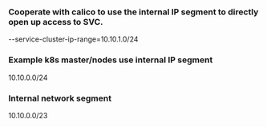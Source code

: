 ### Cooperate with calico to use the internal IP segment to directly open up access to SVC.
--service-cluster-ip-range=10.10.1.0/24

### Example k8s master/nodes use internal IP segment
 10.10.0.0/24
 
### Internal network segment

10.10.0.0/23